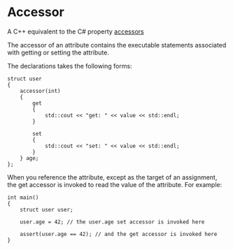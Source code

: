 Accessor
========

A C++ equivalent to the C# property [accessors](http://msdn.microsoft.com/en-us/library/aa287786(v=vs.71).aspx)

The accessor of an attribute contains the executable statements associated with getting or setting the attribute. 

The declarations takes the following forms:
```
struct user
{
	accessor(int)
	{
		get
		{
			std::cout << "get: " << value << std::endl;
		}
		
		set
		{
			std::cout << "set: " << value << std::endl;
		}
	} age;
};
```
When you reference the attribute, except as the target of an assignment, the get accessor is invoked to read the value of the attribute. For example:
```
int main()
{
	struct user user;

	user.age = 42; // the user.age set accessor is invoked here

	assert(user.age == 42); // and the get accessor is invoked here
}
```

